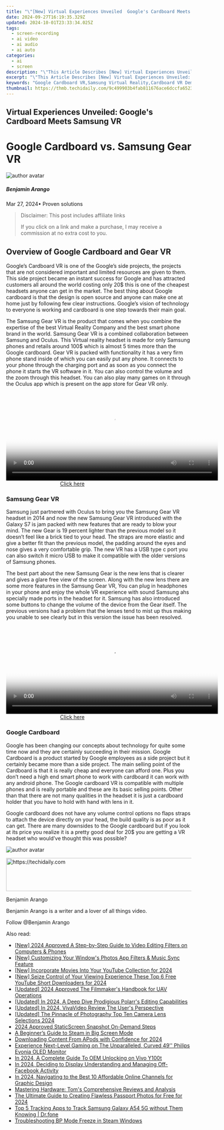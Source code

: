 ```yaml
---
title: "\"[New] Virtual Experiences Unveiled  Google's Cardboard Meets Samsung VR\""
date: 2024-09-27T16:19:35.329Z
updated: 2024-10-01T23:33:34.025Z
tags: 
  - screen-recording
  - ai video
  - ai audio
  - ai auto
categories: 
  - ai
  - screen
description: "\"This Article Describes [New] Virtual Experiences Unveiled: Google's Cardboard Meets Samsung VR\""
excerpt: "\"This Article Describes [New] Virtual Experiences Unveiled: Google's Cardboard Meets Samsung VR\""
keywords: "Google Cardboard VR,Samsung Virtual Reality,Cardboard VR Demo,VR Tech Showcase,Samsung VR Experience,Unveiled VR Innovations,Google & Samsung VR Integration"
thumbnail: https://thmb.techidaily.com/9c499903b4fab811676ace6dccfa6523d6366f829a8f8e74e35020e8fb091823.jpg
---
```


## Virtual Experiences Unveiled: Google's Cardboard Meets Samsung VR

# Google Cardboard vs. Samsung Gear VR

![author avatar](https://images.wondershare.com/filmora/article-images/benjamin-arango-author.jpg)

##### Benjamin Arango

 Mar 27, 2024• Proven solutions

>  Disclaimer: This post includes affiliate links
>
>  If you click on a link and make a purchase, I may receive a commission at no extra cost to you.
>

## Overview of Google Cardboard and Gear VR

 Google’s Cardboard VR is one of the Google’s side projects, the projects that are not considered important and limited resources are given to them. This side project became an instant success for Google and has attracted customers all around the world costing only 20$ this is one of the cheapest headsets anyone can get in the market. The best thing about Google cardboard is that the design is open source and anyone can make one at home just by following few clear instructions. Google’s vision of technology to everyone is working and cardboard is one step towards their main goal.

 The Samsung Gear VR is the product that comes when you combine the expertise of the best Virtual Reality Company and the best smart phone brand in the world. Samsung Gear VR is a combined collaboration between Samsung and Oculus. This Virtual reality headset is made for only Samsung phones and retails around 100$ which is almost 5 times more than the Google cardboard. Gear VR is packed with functionality it has a very firm phone stand inside of which you can easily put any phone. It connects to your phone through the charging port and as soon as you connect the phone it starts the VR software in it. You can also control the volume and the zoom through this headset. You can also play many games on it through the Oculus app which is present on the app store for Gear VR only.

<!-- affiliate ads begin -->
<span id="1983582">
					<video width="576" height="240" style="cursor:pointer"
           poster="//a.impactradius-go.com/display-clicktoplayimage/1983582.png"
           onclick="if(!this.playClicked){this.play();this.setAttribute('controls',true);this.playClicked=true;}">
	   <source src="//a.impactradius-go.com/display-ad/22993-1983582">
	   <img src="//a.impactradius-go.com/display-clicktoplayimage/1983582.png" style="border: none; height: 100%; width: 100%; object-fit: contain">
	</video>
	<div style="width:360px;text-align:center"><a href="javascript:window.open(decodeURIComponent('https%3A%2F%2Fhomestyler.sjv.io%2Fc%2F5597632%2F1983582%2F22993'), '_blank');void(0);">Click here</a></div>
</span>
<img height="0" width="0" src="https://imp.pxf.io/i/5597632/1983582/22993" style="position:absolute;visibility:hidden;" border="0" />
<!-- affiliate ads end -->

### Samsung Gear VR

 Samsung just partnered with Oculus to bring you the Samsung Gear VR headset in 2014 and now the new Samsung Gear VR introduced with the Galaxy S7 is jam packed with new features that are ready to blow your mind. The new Gear is 19 percent lighter than the previous model so it doesn’t feel like a brick tied to your head. The straps are more elastic and give a better fit than the previous model, the padding around the eyes and nose gives a very comfortable grip. The new VR has a USB type c port you can also switch it micro USB to make it compatible with the older versions of Samsung phones.

 The best part about the new Samsung Gear is the new lens that is clearer and gives a glare free view of the screen. Along with the new lens there are some more features in the Samsung Gear VR, You can plug in headphones in your phone and enjoy the whole VR experience with sound Samsung ahs specially made ports in the headset for it. Samsung has also introduced some buttons to change the volume of the device from the Gear itself. The previous versions had a problem that the lenses tend to mist up thus making you unable to see clearly but in this version the issue has been resolved.

<!-- affiliate ads begin -->
<span id="1993645">
					<video width="576" height="240" style="cursor:pointer"
           poster="//a.impactradius-go.com/display-clicktoplayimage/1993645.png"
           onclick="if(!this.playClicked){this.play();this.setAttribute('controls',true);this.playClicked=true;}">
	   <source src="//a.impactradius-go.com/display-ad/22993-1993645">
	   <img src="//a.impactradius-go.com/display-clicktoplayimage/1993645.png" style="border: none; height: 100%; width: 100%; object-fit: contain">
	</video>
	<div style="width:360px;text-align:center"><a href="javascript:window.open(decodeURIComponent('https%3A%2F%2Fhomestyler.sjv.io%2Fc%2F5597632%2F1993645%2F22993'), '_blank');void(0);">Click here</a></div>
</span>
<img height="0" width="0" src="https://imp.pxf.io/i/5597632/1993645/22993" style="position:absolute;visibility:hidden;" border="0" />
<!-- affiliate ads end -->

### Google Cardboard

 Google has been changing our concepts about technology for quite some time now and they are certainly succeeding in their mission. Google Cardboard is a product started by Google employees as a side project but it certainly became more than a side project. The main selling point of the Cardboard is that it is really cheap and everyone can afford one. Plus you don’t need a high end smart phone to work with cardboard it can work with any android phone. The Google cardboard VR is compatible with multiple phones and is really portable and these are its basic selling points. Other than that there are not many qualities in the headset it is just a cardboard holder that you have to hold with hand with lens in it.

 Google cardboard does not have any volume control options no flaps straps to attach the device directly on your head, the build quality is as poor as it can get. There are many downsides to the Google cardboard but if you look at its price you realize it is a pretty good deal for 20$ you are getting a VR headset who would’ve thought this was possible?

![author avatar](https://images.wondershare.com/filmora/article-images/benjamin-arango-author.jpg)

<!-- affiliate ads begin -->
<a href="https://appsumo.8odi.net/c/5597632/2151865/7443" target="_top" id="2151865">
  <img src="//a.impactradius-go.com/display-ad/7443-2151865" border="0" alt="https://techidaily.com" width="728" height="90"/>
</a>
<img height="0" width="0" src="https://appsumo.8odi.net/i/5597632/2151865/7443" style="position:absolute;visibility:hidden;" border="0" />
<!-- affiliate ads end -->

Benjamin Arango

Benjamin Arango is a writer and a lover of all things video.

Follow @Benjamin Arango


<ins class="adsbygoogle"
     style="display:block"
     data-ad-format="autorelaxed"
     data-ad-client="ca-pub-7571918770474297"
     data-ad-slot="1223367746"></ins>



<ins class="adsbygoogle"
     style="display:block"
     data-ad-client="ca-pub-7571918770474297"
     data-ad-slot="8358498916"
     data-ad-format="auto"
     data-full-width-responsive="true"></ins>


<span class="atpl-alsoreadstyle">Also read:</span>
<div><ul>
<li><a href="https://fox-links.techidaily.com/new-2024-approved-a-step-by-step-guide-to-video-editing-filters-on-computers-and-phones/"><u>[New] 2024 Approved A Step-by-Step Guide to Video Editing Filters on Computers & Phones</u></a></li>
<li><a href="https://fox-direct.techidaily.com/new-customizing-your-windows-photos-app-filters-and-music-sync-feature/"><u>[New] Customizing Your Window's Photos App Filters & Music Sync Feature</u></a></li>
<li><a href="https://fox-direct.techidaily.com/new-incorporate-movies-into-your-youtube-collection-for-2024/"><u>[New] Incorporate Movies Into Your YouTube Collection for 2024</u></a></li>
<li><a href="https://youtube-webster.techidaily.com/eize-control-of-your-viewing-experience-these-top-6-free-youtube-short-downloaders-for-2024/"><u>[New] Seize Control of Your Viewing Experience These Top 6 Free YouTube Short Downloaders for 2024</u></a></li>
<li><a href="https://fox-direct.techidaily.com/updated-2024-approved-the-filmmakers-handbook-for-uav-operations/"><u>[Updated] 2024 Approved The Filmmaker's Handbook for UAV Operations</u></a></li>
<li><a href="https://fox-direct.techidaily.com/updated-in-2024-a-deep-dive-prodigious-polarrs-editing-capabilities/"><u>[Updated] In 2024, A Deep Dive Prodigious Polarr's Editing Capabilities</u></a></li>
<li><a href="https://fox-direct.techidaily.com/updated-in-2024-vivavideo-review-the-users-perspective/"><u>[Updated] In 2024, VivaVideo Review The User's Perspective</u></a></li>
<li><a href="https://fox-direct.techidaily.com/updated-the-pinnacle-of-photography-top-ten-camera-lens-selections-2024/"><u>[Updated] The Pinnacle of Photography Top Ten Camera Lens Selections 2024</u></a></li>
<li><a href="https://screen-mirroring-recording.techidaily.com/2024-approved-staticscreen-snapshot-on-demand-steps/"><u>2024 Approved StaticScreen Snapshot On-Demand Steps</u></a></li>
<li><a href="https://games-able.techidaily.com/a-beginners-guide-to-steam-in-big-screen-mode/"><u>A Beginner’s Guide to Steam in Big Screen Mode</u></a></li>
<li><a href="https://fox-direct.techidaily.com/downloading-content-from-apods-with-confidence-for-2024/"><u>Downloading Content From APods with Confidence for 2024</u></a></li>
<li><a href="https://buynow-reviews.techidaily.com/experience-next-level-gaming-on-the-unparalleled-curved-49-philips-evonia-oled-monitor/"><u>Experience Next-Level Gaming on The Unparalleled, Curved 49'' Philips Evonia OLED Monitor</u></a></li>
<li><a href="https://unlock-android.techidaily.com/in-2024-a-complete-guide-to-oem-unlocking-on-vivo-y100t-by-drfone-android/"><u>In 2024, A Complete Guide To OEM Unlocking on Vivo Y100t</u></a></li>
<li><a href="https://fox-direct.techidaily.com/in-2024-deciding-to-display-understanding-and-managing-off-facebook-activity/"><u>In 2024, Deciding to Display Understanding and Managing Off-Facebook Activity</u></a></li>
<li><a href="https://youtube-sure.techidaily.com/24-navigating-to-the-best-10-affordable-online-channels-for-graphic-design/"><u>In 2024, Navigating to the Best 10 Affordable Online Channels for Graphic Design</u></a></li>
<li><a href="https://hardware-tips.techidaily.com/mastering-hardware-toms-comprehensive-reviews-and-analysis/"><u>Mastering Hardware: Tom's Comprehensive Reviews and Analysis</u></a></li>
<li><a href="https://fox-direct.techidaily.com/the-ultimate-guide-to-creating-flawless-passport-photos-for-free-for-2024/"><u>The Ultimate Guide to Creating Flawless Passport Photos for Free for 2024</u></a></li>
<li><a href="https://android-location-track.techidaily.com/top-5-tracking-apps-to-track-samsung-galaxy-a54-5g-without-them-knowing-drfone-by-drfone-virtual-android/"><u>Top 5 Tracking Apps to Track Samsung Galaxy A54 5G without Them Knowing | Dr.fone</u></a></li>
<li><a href="https://games-able.techidaily.com/troubleshooting-bp-mode-freeze-in-steam-windows/"><u>Troubleshooting BP Mode Freeze in Steam Windows</u></a></li>
</ul></div>

